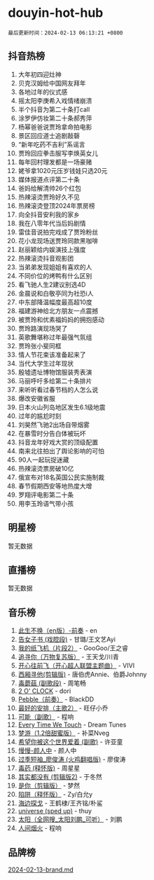 # douyin-hot-hub

`最后更新时间：2024-02-13 06:13:21 +0800`

## 抖音热榜

1. 大年初四迎灶神
1. 贝克汉姆给中国网友拜年
1. 各地过年的仪式感
1. 摇太阳李庚希入戏情绪崩溃
1. 半个抖音为第二十条打call
1. 涂罗伊仿妆第二十条郝秀萍
1. 杨幂爸爸说贾玲拿命拍电影
1. 景区回应道士追剧敲磬
1. “新年吃药不吉利”系谣言
1. 贾玲回应拳击服写李焕英女儿
1. 每年回村理发都是一场豪赌
1. 姥爷拿1020元压岁钱娃只选20元
1. 媒体报道点评第二十条
1. 爸妈给解清帅26个红包
1. 热辣滚烫贾玲好久不见
1. 热辣滚烫登顶2024年票房榜
1. 向全抖音安利我的家乡
1. 我在八零年代当后妈剧情
1. 雷佳音说拍完戏成了贾玲粉丝
1. 花小龙现场送贾玲同款黑咖啡
1. 赵丽颖给内娱演技上强度
1. 热辣滚烫抖音观影团
1. 当弟弟发现姐姐有喜欢的人
1. 不同价位的烤鸭有什么区别
1. 看飞驰人生2建议别选4D
1. 金晨说和白敬亭同为社恐i人
1. 中东部降温幅度最高超10­度
1. 福建游神给北方朋友一点震撼
1. 被贾玲和优素福妈妈的拥抱感动
1. 贾玲路演现场哭了
1. 英歌舞堪称过年最强气氛组
1. 贾玲张小斐同框
1. 情人节花束该准备起来了
1. 当代大学生过年现状
1. 殷墟遗址博物馆服装秀表演
1. 马丽呼吁多给第二十条排片
1. 来听听看过春节档的人怎么说
1. 爆改安徽省服
1. 日本火山列岛地区发生6.1级地震
1. 过年的尴尬时刻
1. 刘昊然飞驰2出场自带烟雾
1. 在暴雪时分告白体被玩坏
1. 抖音龙年好戏大赏的顶级配置
1. 南来北往拍出了舆论影响的可怕
1. 90人一起玩捉迷藏
1. 热辣滚烫票房破10亿
1. 俄宣布对18名英国公民实施制裁
1. 春节假期西安等地热度大增
1. 罗翔评电影第二十条
1. 用李玉玲语气带小孩

## 明星榜

暂无数据

## 直播榜

暂无数据

## 音乐榜

1. [此生不换（en版）-前奏](https://sf5-hl-cdn-tos.douyinstatic.com/obj/tos-cn-ve-2774/oMDvUGwhKrKYDEqXiMYEwxZqBWIJFA92CiLAO) - en
1. [告女子书 (戏腔段)](https://sf5-hl-cdn-tos.douyinstatic.com/obj/tos-cn-ve-2774/osCCzFxWgstBDi92ZfBB4ht7gQENBmQMAl0eI6) - 甘璐/王文艺Ayi
1. [我的纸飞机（片段2）](https://sf5-hl-cdn-tos.douyinstatic.com/obj/tos-cn-ve-2774/oM2ZrKcg2CD5AeRB2gkeXOFB1IxAGJdZPazYHf) - GooGoo/王之睿
1. [追寻你（万物复苏版）](https://sf6-cdn-tos.douyinstatic.com/obj/tos-cn-ve-2774/oYeAZJsbjIDit9APmBg8u6uDUQnHmoCf3gbo74) - 王天戈/川青
1. [开心往前飞（开心超人联盟主题曲）](https://sf5-hl-cdn-tos.douyinstatic.com/obj/tos-cn-ve-2774/9d8fb7c82cf1421fb93a9fe925275e0a) - VIVI
1. [西厢寻他(剪辑版)](https://sf5-hl-cdn-tos.douyinstatic.com/obj/tos-cn-ve-2774/oUsAVfAQKlRNxEv5qxvIB8o5qmIWUcXbzJKJhw) - 唐伯虎Annie、伯爵Johnny
1. [毒蘑菇 (副歌段)](https://sf5-hl-cdn-tos.douyinstatic.com/obj/tos-cn-ve-2774/ocDEUsfdLjxnlFXtfogBCiQCEqYB7QZgZ8VViM) - 周笔畅
1. [2 O' CLOCK](https://sf3-cdn-tos.douyinstatic.com/obj/tos-cn-ve-2774/oIUBICeqlYQHTigCBOnCMlwBZJkgiBjt1oDfbg) - dori
1. [Pebble（前奏）](https://sf5-hl-cdn-tos.douyinstatic.com/obj/tos-cn-ve-2774/5e6913036e674b34b92df6abd1361f00) - BlackDD
1. [最好的安排（主歌2）](https://sf5-hl-cdn-tos.douyinstatic.com/obj/tos-cn-ve-2774/oMMZX1DuHpMwgoDztBmZswgQnbCeeANZxBHkFY) - 旺仔小乔
1. [可能（副歌）](https://sf5-hl-cdn-tos.douyinstatic.com/obj/tos-cn-ve-2774/cde1731888894259b333569393c2fb51) - 程响
1. [Every Time We Touch](https://sf5-hl-cdn-tos.douyinstatic.com/obj/tos-cn-ve-2774/ogN6lUKQeBBfEVhIOMikG1CcJjugxk1tztZyhP) - Dream Tunes
1. [梦游（1.2倍甜蜜版）](https://sf6-cdn-tos.douyinstatic.com/obj/tos-cn-ve-2774/o4gyAUm8hwufoEABmwVIiQtHsFuGzAEEWtNMzo) - 补菜Nveg
1. [希望你被这个世界爱着 (副歌)](https://sf5-hl-cdn-tos.douyinstatic.com/obj/tos-cn-ve-2774/oUHCmWQfZlE3QQBKBeD8rCFLpJzPgCpImhsxMt) - 许亚童
1. [慢慢-颜人中](https://sf6-cdn-tos.douyinstatic.com/obj/tos-cn-ve-2774/ocjHNfBXdBxQNC8ZGAeoLMFTUgtBg8bkExunDC) - 颜人中
1. [过季短袖_廖俊涛 (火鸡翻唱版)](https://sf6-cdn-tos.douyinstatic.com/obj/tos-cn-ve-2774/ogQVJl0tRBKxQgZji7YClFEBrVDeHpPTWfCZbQ) - 廖俊涛
1. [毒药 (释怀版)](https://sf5-hl-cdn-tos.douyinstatic.com/obj/tos-cn-ve-2774/oYILMEAzspdZBIzy4frJNB8ZHPHWAhiwowd4Ad) - 周星星
1. [其实都没有 (剪辑版2)](https://sf5-hl-cdn-tos.douyinstatic.com/obj/tos-cn-ve-2774/oEBNQenHZtBhxYjGgUDQk0BCHTigQafgFlbQ7k) - 于冬然
1. [是你（剪辑版）](https://sf6-cdn-tos.douyinstatic.com/obj/tos-cn-ve-2774/46019dae783c4c969944217fe1cfafc4) - 梦然
1. [陷阱（释怀版）](https://sf6-cdn-tos.douyinstatic.com/obj/tos-cn-ve-2774/oE8C21LeZrzKLDFfQYgMzx4GAIHageG5IzayY7) - Zy/白允y
1. [海边探戈](https://sf5-hl-cdn-tos.douyinstatic.com/obj/tos-cn-ve-2774/os9gE0VQCGqt6VQkZDyBBYvfSDY0QFe3vVmubn) - 王鹤棣/王齐铭/朴鲨
1. [universe (sped up)](https://sf5-hl-cdn-tos.douyinstatic.com/obj/tos-cn-ve-2774/oIQnurQLDCsdYeegkM4CKuVb23MZBXtX6QB8bv) - thuy
1. [太阳（全网搜_太阳刘鹏_可听）](https://sf5-hl-cdn-tos.douyinstatic.com/obj/tos-cn-ve-2774/ogWbyIQnlBFImVbeDocRdCIYtBHlbJXgfZMvgz) - 刘鹏
1. [人间烟火](https://sf5-hl-cdn-tos.douyinstatic.com/obj/tos-cn-ve-2774/947983139f35446684610238bba8e7a9) - 程响

## 品牌榜

[2024-02-13-brand.md](2024-02-13-brand.md)

